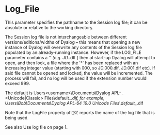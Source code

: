 # Log_File

This parameter specifies the pathname to the Session log file; it can be absolute or relative to the working directory.

The Session log file is not interchangeable between different versions/editions/widths of Dyalog – this means that opening a new instance of Dyalog will overwrite any contents of the Session log file populated by an already‑running instance. However, if the LOG_FILE parameter contains a '*' (e.g. JD.*.dlf ) then at start-up Dyalog will attempt to open, and then lock, a file where the '*' has been replaced with an increasing integer value (starting with 000, so JD.000.dlf, JD.001.dlf etc). If said file cannot be opened and locked, the value will be incremented. The process will fail, and no log will be used if the extension number would exceed 999.

The default is Users\<username>\Documents\Dyalog APL-<bits> <DyalogMajor>.<DyalogMinor> <Unicode|Classic> Files\default_*.dlf, for example, Users\Bob\Documents\Dyalog APL-64 19.0 Unicode Files\default_*.dlf

Note that the LogFile property of `⎕SE` reports the name of the log file that is being used.

See also Use log file on page 1.
